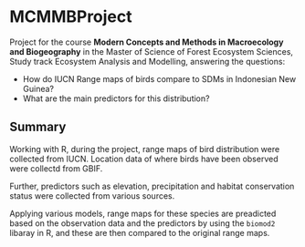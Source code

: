 # MCMMBProject
Project for the course **Modern Concepts and Methods in Macroecology and Biogeography** in the Master of Science of Forest Ecosystem Sciences, Study track Ecosystem Analysis and Modelling, answering the questions:
- How do IUCN Range maps of birds compare to SDMs in Indonesian New Guinea? 
- What are the main predictors for this distribution?

## Summary
Working with R, during the project, range maps of bird distribution were collected from IUCN. Location data of where birds have been observed were collectd from GBIF.

Further, predictors such as elevation, precipitation and habitat conservation status were collected from various sources.

Applying various models, range maps for these species are preadicted based on the observation data and the predictors by using the `biomod2` libaray in R, and these are then compared to the original range maps.

